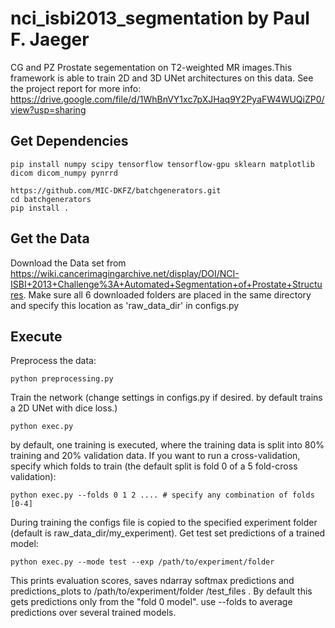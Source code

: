 # nci_isbi2013_segmentation by Paul F. Jaeger
CG and PZ Prostate segementation on T2-weighted MR images.This framework is able to train 2D and 3D UNet architectures on this data. See the project report for more info:
https://drive.google.com/file/d/1WhBnVY1xc7pXJHaq9Y2PyaFW4WUQiZP0/view?usp=sharing


## Get Dependencies

```
pip install numpy scipy tensorflow tensorflow-gpu sklearn matplotlib dicom dicom_numpy pynrrd

https://github.com/MIC-DKFZ/batchgenerators.git
cd batchgenerators
pip install .
```


## Get the Data
Download the Data set from https://wiki.cancerimagingarchive.net/display/DOI/NCI-ISBI+2013+Challenge%3A+Automated+Segmentation+of+Prostate+Structures.
Make sure all 6 downloaded folders are placed in the same directory and specify this location as 'raw_data_dir' in configs.py

## Execute

Preprocess the data:

```
python preprocessing.py
```

Train the network (change settings in configs.py if desired. by default trains a 2D UNet with dice loss.)
```
python exec.py               
```
by default, one training is executed, where the training data is split into 80% training and 20% validation data. If you want to run a cross-validation, specify which folds to train (the default split is fold 0 of a 5 fold-cross validation):
```
python exec.py --folds 0 1 2 .... # specify any combination of folds [0-4]              
```
During training the configs file is copied to the specified experiment folder (default is raw_data_dir/my_experiment).
Get test set predictions of a trained model:
```
python exec.py --mode test --exp /path/to/experiment/folder 
```
This prints evaluation scores, saves ndarray softmax predictions and predictions_plots to /path/to/experiment/folder /test_files . By default this gets predictions only from the "fold 0 model". use --folds to average predictions over several trained models.
